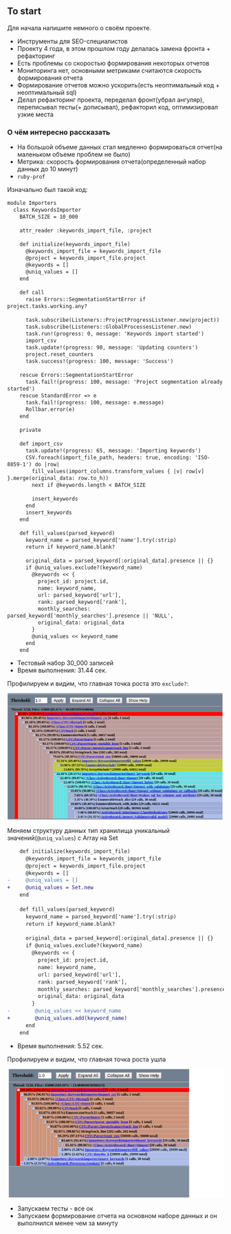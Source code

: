 ## To start

Для начала напишите немного о своём проекте.

- Инструменты для SEO-специалистов
- Проекту 4 года, в этом прошлом году делалась замена фронта + рефакторинг
- Есть проблемы со скоростью формирования некоторых отчетов
- Мониторинга нет, основными метриками считаются скорость формирования отчета 
- Формирование отчетов можно ускорить(есть неоптимальный код + неоптимальный sql)
- Делал рефакторинг проекта, переделал фронт(убрал ангуляр), переписывал тесты(+ дописывал), рефакторил код, оптимизировал узкие места 

### О чём интересно рассказать

- На большой объеме данных стал медленно формироваться отчет(на маленьком объеме проблем не было)
- Метрика: скорость формирования отчета(определенный набор данных до 10 минут)
- `ruby-prof`  

Изначально был такой код:
```
module Importers
  class KeywordsImporter
    BATCH_SIZE = 10_000

    attr_reader :keywords_import_file, :project

    def initialize(keywords_import_file)
      @keywords_import_file = keywords_import_file
      @project = keywords_import_file.project
      @keywords = []
      @uniq_values = []
    end

    def call
      raise Errors::SegmentationStartError if project.tasks.working.any?

      task.subscribe(Listeners::ProjectProgressListener.new(project))
      task.subscribe(Listeners::GlobalProcessesListener.new)
      task.run!(progress: 0, message: 'Keywords import started')
      import_csv
      task.update!(progress: 90, message: 'Updating counters')
      project.reset_counters
      task.success!(progress: 100, message: 'Success')

    rescue Errors::SegmentationStartError
      task.fail!(progress: 100, message: 'Project segmentation already started')
    rescue StandardError => e
      task.fail!(progress: 100, message: e.message)
      Rollbar.error(e)
    end

    private

    def import_csv
      task.update!(progress: 65, message: 'Importing keywords')
      CSV.foreach(import_file_path, headers: true, encoding: 'ISO-8859-1') do |row|
        fill_values(import_columns.transform_values { |v| row[v] }.merge(original_data: row.to_h))
        next if @keywords.length < BATCH_SIZE

        insert_keywords
      end
      insert_keywords
    end

    def fill_values(parsed_keyword)
      keyword_name = parsed_keyword['name'].try(:strip)
      return if keyword_name.blank?

      original_data = parsed_keyword[:original_data].presence || {}
      if @uniq_values.exclude?(keyword_name)
        @keywords << {
          project_id: project.id,
          name: keyword_name,
          url: parsed_keyword['url'],
          rank: parsed_keyword['rank'],
          monthly_searches: parsed_keyword['monthly_searches'].presence || 'NULL',
          original_data: original_data
        }
        @uniq_values << keyword_name
      end
    end
```

- Тестовый набор 30_000 записей
- Время выполнения: 31.44 сек.

Профилируем и видим, что главная точка роста это `exclude?`: 

![before](1.png)

Меняем структуру данных тип хранилища уникальный значений(`@uniq_values`) с Array на Set
```diff
    def initialize(keywords_import_file)
      @keywords_import_file = keywords_import_file
      @project = keywords_import_file.project
      @keywords = []
-     @uniq_values = []
+     @uniq_values = Set.new
    end
    
    def fill_values(parsed_keyword)
      keyword_name = parsed_keyword['name'].try(:strip)
      return if keyword_name.blank?

      original_data = parsed_keyword[:original_data].presence || {}
      if @uniq_values.exclude?(keyword_name)
        @keywords << {
          project_id: project.id,
          name: keyword_name,
          url: parsed_keyword['url'],
          rank: parsed_keyword['rank'],
          monthly_searches: parsed_keyword['monthly_searches'].presence || 'NULL',
          original_data: original_data
        }
-        @uniq_values << keyword_name
+        @uniq_values.add(keyword_name)
      end
    end
```

- Время выполнения: 5.52 сек.

Профилируем и видим, что главная точка роста ушла

![before](2.png)

- Запускаем тесты - все ок
- Запускаем формирование отчета на основном наборе данных и он выполнился менее чем за минуту
  

